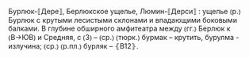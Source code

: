 ---
---

Бурлюк-⟦Дере⟧, Берлюкское ущелье, Люмин-⟦Дерси⟧
: ущелье ⦅р.⦆ Бурлюк с крутыми лесистыми склонами и впадающими боковыми балками. В глубине обширного амфитеатра между ⦅гг.⦆ Берлюк к ⦅В→ЮВ⦆ и Средняя, с ⦅З⦆ – ⦅ср.⦆ ⦅тюрк.⦆ бурмак – крутить, бурулма - излучина; ⦅ср.⦆ ⦅р.пл.⦆ бурляк – ⦃В12⦄.
